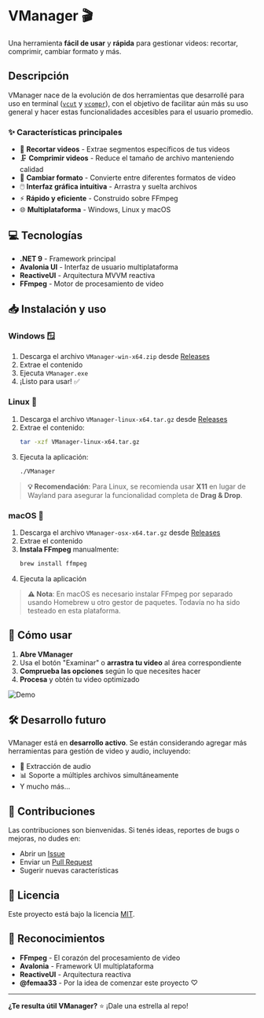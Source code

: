 # VManager 🎬

Una herramienta **fácil de usar** y **rápida** para gestionar videos: recortar, comprimir, cambiar formato y más.

## Descripción

VManager nace de la evolución de dos herramientas que desarrollé para uso en terminal ([`vcut`](https://github.com/balta-dev/vcut) y [`vcompr`](https://github.com/balta-dev/vcompr)), con el objetivo de facilitar aún más su uso general y hacer estas funcionalidades accesibles para el usuario promedio. 

### ✨ Características principales

- 🎥 **Recortar videos** - Extrae segmentos específicos de tus videos
- 🗜️ **Comprimir videos** - Reduce el tamaño de archivo manteniendo calidad
- 🔄 **Cambiar formato** - Convierte entre diferentes formatos de video
- 🖱️ **Interfaz gráfica intuitiva** - Arrastra y suelta archivos
- ⚡ **Rápido y eficiente** - Construido sobre FFmpeg
- 🌐 **Multiplataforma** - Windows, Linux y macOS

## 💻 Tecnologías

- **.NET 9** - Framework principal
- **Avalonia UI** - Interfaz de usuario multiplataforma  
- **ReactiveUI** - Arquitectura MVVM reactiva
- **FFmpeg** - Motor de procesamiento de video

## 📥 Instalación y uso

### Windows 🪟
1. Descarga el archivo `VManager-win-x64.zip` desde [Releases](../../releases)
2. Extrae el contenido
3. Ejecuta `VManager.exe`
4. ¡Listo para usar! ✅

### Linux 🐧
1. Descarga el archivo `VManager-linux-x64.tar.gz` desde [Releases](../../releases)
2. Extrae el contenido:
   ```bash
   tar -xzf VManager-linux-x64.tar.gz
   ```
3. Ejecuta la aplicación:
   ```bash
   ./VManager
   ```

> **💡 Recomendación**: Para Linux, se recomienda usar **X11** en lugar de Wayland para asegurar la funcionalidad completa de **Drag & Drop**.

### macOS 🍎
1. Descarga el archivo `VManager-osx-x64.tar.gz` desde [Releases](../../releases)
2. Extrae el contenido
3. **Instala FFmpeg** manualmente:
   ```bash
   brew install ffmpeg
   ```
4. Ejecuta la aplicación

> **⚠️ Nota**: En macOS es necesario instalar FFmpeg por separado usando Homebrew u otro gestor de paquetes. Todavía no ha sido testeado en esta plataforma.

## 🎯 Cómo usar

1. **Abre VManager**
2. Usa el botón "Examinar" o **arrastra tu video** al área correspondiente
3. **Comprueba las opciones** según lo que necesites hacer
4. **Procesa** y obtén tu video optimizado

![Demo](assets/demo.gif) <!-- Agregá un gif demo cuando tengas uno -->

## 🛠️ Desarrollo futuro

VManager está en **desarrollo activo**. Se están considerando agregar más herramientas para gestión de video y audio, incluyendo:

- 🎵 Extracción de audio
- 📊 Soporte a múltiples archivos simultáneamente
- Y mucho más...

## 🤝 Contribuciones

Las contribuciones son bienvenidas. Si tenés ideas, reportes de bugs o mejoras, no dudes en:

- Abrir un [Issue](../../issues)
- Enviar un [Pull Request](../../pulls)
- Sugerir nuevas características

## 📄 Licencia

Este proyecto está bajo la licencia [MIT](LICENSE).

## 🙏 Reconocimientos

- **FFmpeg** - El corazón del procesamiento de video
- **Avalonia** - Framework UI multiplataforma
- **ReactiveUI** - Arquitectura reactiva
- **@femaa33** - Por la idea de comenzar este proyecto ♡

---

**¿Te resulta útil VManager?** ⭐ ¡Dale una estrella al repo!
